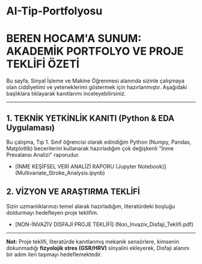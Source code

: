 # AI-Tip-Portfolyosu

# BEREN HOCAM'A SUNUM: AKADEMİK PORTFOLYO VE PROJE TEKLİFİ ÖZETİ

Bu sayfa, Sinyal İşleme ve Makine Öğrenmesi alanında sizinle çalışmaya olan ciddiyetimi ve yeteneklerimi göstermek için hazırlanmıştır. Aşağıdaki başlıklara tıklayarak kanıtlarımı inceleyebilirsiniz.

---

## 1. TEKNİK YETKİNLİK KANITI (Python & EDA Uygulaması)
Bu çalışma, Tıp 1. Sınıf öğrencisi olarak edindiğim Python (Numpy, Pandas, Matplotlib) becerilerini kullanarak hazırladığım çok değişkenli "İnme Prevalansı Analizi" raporudur.

- [İNME KEŞİFSEL VERİ ANALİZİ RAPORU (Jupyter Notebook)] (Multivariate_Stroke_Analysis.ipynb)


## 2. VİZYON VE ARAŞTIRMA TEKLİFİ
Sizin uzmanlıklarınızı temel alarak hazırladığım, literatürdeki boşluğu doldurmayı hedefleyen proje teklifim.

- [NON-İNVAZİV DİSFAJİ PROJE TEKLİFİ] (Non_Invaziv_Disfaji_Teklifi.pdf)


---

**Not:** Proje teklifi, literatürde kanıtlanmış mekanik sensörlere, kimsenin dokunmadığı **fizyolojik stres (GSR/HRV)** sinyalini ekleyerek, Disfaji alanını bir adım ileri taşımayı hedeflemektedir.
